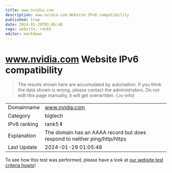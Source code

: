 ```yaml
---
title: www.nvidia.com
description: www.nvidia.com Website IPv6 compatibility
published: true
date: 2024-01-29T01:05:48
tags: website, rank5
editor: markdown
---
```


# www.nvidia.com Website IPv6 compatibility

> The results shown here are accumulated by automation. If you think the data shown is wrong, please contact the administrators. 
> Do not edit this page manually, it will get overwritten.
{.is-info}


|   |   |
| - | - |
| Domainname | www.nvidia.com
| Category | bigtech |
| IPv6 ranking | rank5 :arrow_double_down: |
| Explanation | The domain has an AAAA record but does respond to neither ping/http/https |
| Last Update | 2024-01-29 01:05:48 |

To see how this test was performed, please have a look at [our website test criteria howto](/howto/testcriteria/website)!

